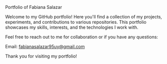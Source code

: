 Portfolio of Fabiana Salazar

Welcome to my GitHub portfolio! Here you'll find a collection of my projects, experiments, and contributions to various repositories. This portfolio showcases my skills, interests, and the technologies I work with.

Feel free to reach out to me for collaboration or if you have any questions:

Email: fabianasalazar95uy@gmail.com

Thank you for visiting my portfolio!
